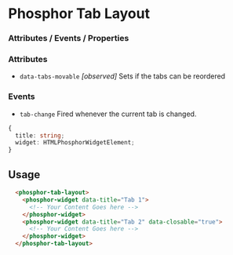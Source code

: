 # Phosphor Tab Layout

### Attributes / Events / Properties

### Attributes

- `data-tabs-movable` *[observed]* Sets if the tabs can be reordered

### Events
- `tab-change` Fired whenever the current tab is changed. 
```typescript
{
  title: string;
  widget: HTMLPhosphorWidgetElement; 
}
```

## Usage

```html
  <phosphor-tab-layout>
    <phosphor-widget data-title="Tab 1">
      <!-- Your Content Goes here -->
    </phosphor-widget>
    <phosphor-widget data-title="Tab 2" data-closable="true">
      <!-- Your Content Goes here -->
    </phosphor-widget>
  </phosphor-tab-layout>
```